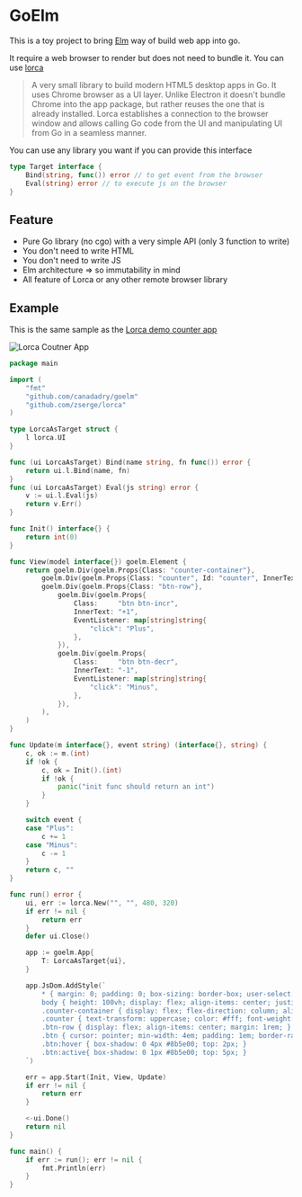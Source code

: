 # GoElm

This is a toy project to bring [Elm](https://elm-lang.org) way of build web app into go. 


It require a web browser to render but does not need to bundle it. You can use [lorca](https://github.com/zserge/lorca)

> A very small library to build modern HTML5 desktop apps in Go. 
> It uses Chrome browser as a UI layer. Unlike Electron it doesn't bundle Chrome into the app package, but rather reuses the one that is already installed. 
> Lorca establishes a connection to the browser window and allows calling Go code from the UI and manipulating UI from Go in a seamless manner.

You can use any library you want if you can provide this interface 

```go 
type Target interface {
	Bind(string, func()) error // to get event from the browser
	Eval(string) error // to execute js on the browser
}
```

## Feature 

 - Pure Go library (no cgo) with a very simple API (only 3 function to write)
 - You don't need to write HTML
 - You don't need to write JS
 - Elm architecture => so immutability in mind
 - All feature of Lorca or any other remote browser library

## Example

This is the same sample as the [Lorca demo counter app](https://github.com/zserge/lorca/tree/master/examples/counter) 

![Lorca Coutner App](https://github.com/zserge/lorca/blob/master/examples/counter/counter.gif?raw=true)

```go
package main

import (
	"fmt"
	"github.com/canadadry/goelm"
	"github.com/zserge/lorca"
)

type LorcaAsTarget struct {
	l lorca.UI
}

func (ui LorcaAsTarget) Bind(name string, fn func()) error {
	return ui.l.Bind(name, fn)
}
func (ui LorcaAsTarget) Eval(js string) error {
	v := ui.l.Eval(js)
	return v.Err()
}

func Init() interface{} {
	return int(0)
}

func View(model interface{}) goelm.Element {
	return goelm.Div(goelm.Props{Class: "counter-container"},
		goelm.Div(goelm.Props{Class: "counter", Id: "counter", InnerText: fmt.Sprintf("%v", model)}),
		goelm.Div(goelm.Props{Class: "btn-row"},
			goelm.Div(goelm.Props{
				Class:     "btn btn-incr",
				InnerText: "+1",
				EventListener: map[string]string{
					"click": "Plus",
				},
			}),
			goelm.Div(goelm.Props{
				Class:     "btn btn-decr",
				InnerText: "-1",
				EventListener: map[string]string{
					"click": "Minus",
				},
			}),
		),
	)
}

func Update(m interface{}, event string) (interface{}, string) {
	c, ok := m.(int)
	if !ok {
		c, ok = Init().(int)
		if !ok {
			panic("init func should return an int")
		}
	}

	switch event {
	case "Plus":
		c += 1
	case "Minus":
		c -= 1
	}
	return c, ""
}

func run() error {
	ui, err := lorca.New("", "", 480, 320)
	if err != nil {
		return err
	}
	defer ui.Close()

	app := goelm.App{
		T: LorcaAsTarget{ui},
	}

	app.JsDom.AddStyle(`
		* { margin: 0; padding: 0; box-sizing: border-box; user-select: none; }
		body { height: 100vh; display: flex; align-items: center; justify-content: center; background-color: #f1c40f; font-family: 'Helvetika Neue', Arial, sans-serif; font-size: 28px; }
		.counter-container { display: flex; flex-direction: column; align-items: center; }
		.counter { text-transform: uppercase; color: #fff; font-weight: bold; font-size: 3rem; }
		.btn-row { display: flex; align-items: center; margin: 1rem; }
		.btn { cursor: pointer; min-width: 4em; padding: 1em; border-radius: 5px; text-align: center; margin: 0 1rem; box-shadow: 0 6px #8b5e00; color: white; background-color: #E4B702; position: relative; font-weight: bold; }
		.btn:hover { box-shadow: 0 4px #8b5e00; top: 2px; }
		.btn:active{ box-shadow: 0 1px #8b5e00; top: 5px; }
	`)

	err = app.Start(Init, View, Update)
	if err != nil {
		return err
	}

	<-ui.Done()
	return nil
}

func main() {
	if err := run(); err != nil {
		fmt.Println(err)
	}
}

```